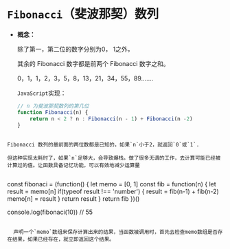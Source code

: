 # `Fibonacci`（斐波那契）数列

* **概念：**

  除了第一，第二位的数字分别为0， 1之外，

  其余的 Fibonacci 数字都是前两个 Fibonacci 数字之和。

  0，1，1，2，3，5，8，13，21，34，55，89.......

  `JavaScript`实现：

  ````js
  // n 为斐波那契数列的第几位
  function Fibonacci(n) {
      return n < 2 ? n : Fibonacci(n - 1) + Fibonacci(n -2)
  }
````
  
Fibonacci 数列的最前面的两位数都是已知的，如果`n`小于2，就返回`0`或`1`. 
  
但这种实现太耗时了，如果`n`足够大，会导致爆栈。做了很多无谓的工作，去计算可能已经被计算过的值。让函数具备记忆功能，可以有效地减少运算量
  
  ````
  const fibonaci = (function() {
      let memo = [0, 1]
      const fib = function(n) {
          let result = memo[n]
          if(typeof result !== 'number') {
              result = fib(n-1) + fib(n-2)
              memo[n] = result
          }
          return result
      }
      return fib
  })()
  
  console.log(fibonaci(10)) // 55
````
  
  声明一个`memo`数组来保存计算出来的结果，当函数被调用时，首先去检查memo数组是否存在结果，如果已经存在，就立即返回这个结果。